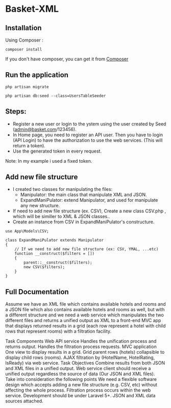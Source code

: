 # Basket-XML

## Installation
Using Composer :

```
composer install
```

If you don't have composer, you can get it from [Composer](https://getcomposer.org/)

## Run the application
```
php artisan migrate
```
```
php artisan db:seed --class=UsersTableSeeder
```

## Steps:
* Register a new user or login to the ystem using the user created by Seed (admin@basket.com/123456).
* In Home page, you need to register an API user. Then you have to login (API Login) to have the authorization to use the web services. (This will return a token).
* Use the generated token in every request.

Note: In my example i used a fixed token.



## Add new file structure 
* I created two classes for manipulating the files:
    - Manipulator: the main class that manipulate XML and JSON.
    - ExpandManiPulator: extend Manipulator, and used for manipulate any new structure.
* If need to add new file structure (ex. CSV), Create a new class CSV.php , which will be similler to XML & JSON classes..
* Create an instance from CSV in ExpandManiPulator's constructure.

```
use App\Models\CSV;

class ExpandManiPulator extends Manipulator
{
    // If we need to add new file structure (ex: CSV, YMAL, ...etc)
    function __construct($filters = [])
    {
        parent::__construct($filters);
        new CSV($filters);
    }
}
```

## Full Documentation
Assume we have an XML file which contains available hotels and rooms and a JSON file which also contains available hotels and rooms as well, but with a different structure and we need a web service which manipulates the two different files and returns a unified output as XML to a front-end MVC app that displays returned results in a grid (each row represent a hotel with child rows that represent rooms) with a filtration facility.

Task Components
Web API service
Handles the unification process and returns output.
Handles the filtration process requests. 
MVC application
One view to display results in a grid.
Grid parent rows (hotels) collapsible to display child rows (rooms).
AJAX filtration by (HotelName, HotelRating, IsReady) via web service.
Task Objectives
Combine results from both JSON and XML files in a unified output.
Web service client should receive a unified output regardless the source of data (Our JSON and XML files). 
Take into consideration the following points
We need a flexible software design which accepts adding a new file structure (e.g. CSV, etc) without affecting the whole process. 
Filtration process occurs within the web service.
Development should be under  Laravel 5+.
JSON and XML data sources attached.

